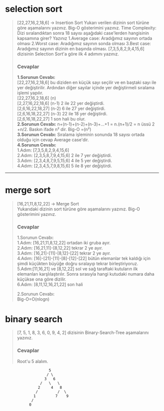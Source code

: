 # selection sort

> [22,27,16,2,18,6] -> Insertion Sort
> Yukarı verilen dizinin sort türüne göre aşamalarını yazınız.
> Big-O gösterimini yazınız.
> Time Complexity: Dizi sıralandıktan sonra 18 sayısı aşağıdaki case'lerden hangisinin kapsamına girer? Yazınız
> 1.Average case: Aradığımız sayının ortada olması
> 2.Worst case: Aradığımız sayının sonda olması
> 3.Best case: Aradığımız sayının dizinin en başında olması.
> [7,3,5,8,2,9,4,15,6] dizisinin Selection Sort'a göre ilk 4 adımını yazınız.
> 
> ### Cevaplar
> **1.Sorunun Cevabı:**<br/>
> [22,27,16,2,18,6] bu diziden en küçük sayı seçilir ve en baştaki sayı ile yer değiştirilir. Ardından diğer sayılar içinde yer değiştirmeli sıralama işlemi yapılır.<br/>
> [22,27,16,2,18,6] (n)<br/>
> [2,27,16,22,18,6] (n-1) 2 ile 22 yer değiştirdi.<br/>
> [2,6,16,22,18,27] (n-2) 6 ile 27 yer değiştirdi.<br/>
> [2,6,16,18,22,27] (n-3) 22 ile 18 yer değiştirdi.<br/>
> [2,6,16,18,22,27] 1 son hali bu olur.<br/>
> **2.Sorunun Cevabı:** n+(n-1)+(n-2)+(n-3)+...+1 = n.(n+1)/2 = n üssü 2 +n/2. Baskın ifade n² dir. Big-O =(n²)<br/>
> **3.Sorunun Cevabı:** Sıralama işleminin sonunda 18 sayısı ortada olduğu için cevap Average case'dir.<br/>
> **4.Sorunun Cevabı:** <br/>
> 1.Adım: [7,3,5,8,2,9,4,15,6] <br/>
> 2.Adım: [2,3,5,8,7,9,4,15,6] 2 ile 7 yer değiştirdi. <br/>
> 3.Adım: [2,3,4,8,7,9,5,15,6] 4 ile 5 yer değiştirdi. <br/>
> 4.Adım: [2,3,4,5,7,9,8,15,6] 5 ile 8 yer değiştirdi. <br/>

-----------------------------------------------------------------------------------------

# merge sort

> [16,21,11,8,12,22] -> Merge Sort <br/>
> Yukarıdaki dizinin sort türüne göre aşamalarını yazınız. Big-O gösterimini yazınız. <br/>
> 
> ### Cevaplar
> 1.Sorunun Cevabı:  <br/>
> 1.Adım: [16,21,11,8,12,22] ortadan iki gruba ayır. <br/>
> 2.Adım: [16,21,11]-[8,12,22] tekrar 2 ye ayır. <br/>
> 3.Adım: [16,21]-[11]-[8,12]-[22] tekrar 2 ye ayır. <br/>
> 4.Adım: [16]-[21]-[11]-[8]-[12]-[22] bütün elemanlar tek kaldığı için şimdi küçükten büyüğe doğru sıralayıp tekrar birleştiriyoruz. <br/>
> 5.Adım:[11,16,21] ve [8,12,22] sol ve sağ taraftaki kutuların ilk elemanları karşlılaştırılır. Sonra sırasıyla hangi kutudaki numara daha küçükse ona göre dizilir. <br/>
> 6.Adım: [8,11,12,16,21,22] son hali <br/>
> 
> 2.Sorunun Cevabı: <br/>
> Big-O=O(nlogn) <br/>

# binary search

> [7, 5, 1, 8, 3, 6, 0, 9, 4, 2] dizisinin Binary-Search-Tree aşamalarını yazınız.
> 
> ### Cevaplar
> Root'u 5 alalım.<br>
```
                    5
                   / \
                  3   6 
                /   \   \ 
               2     4   8 
              /         /  \ 
             1         7    9
            /
           0
 ```
